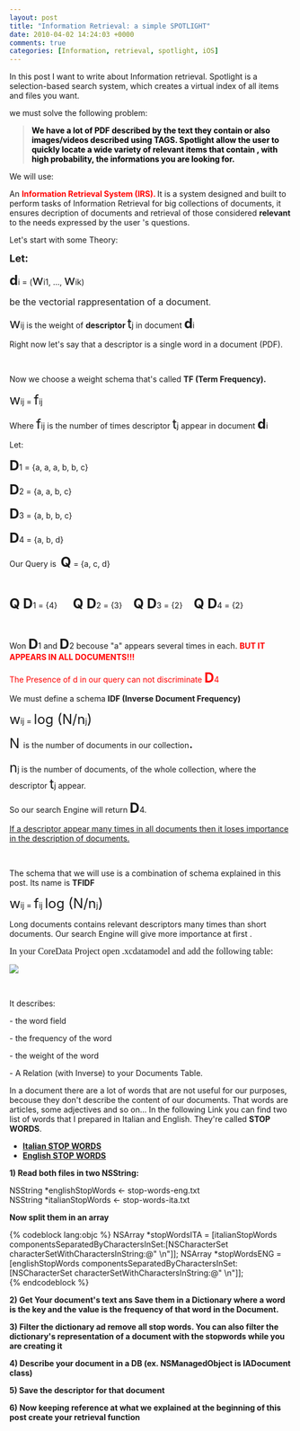 ```yaml
---
layout: post
title: "Information Retrieval: a simple SPOTLIGHT"
date: 2010-04-02 14:24:03 +0000
comments: true
categories: [Information, retrieval, spotlight, iOS]
---
```


<div class='post_body'><p>In this post I want to write about Information retrieval. Spotlight is a selection-based search system, which creates a virtual index of all items and files you want.</p>
<p>we must solve the following problem:</p>
<blockquote>
<p><strong><span style="color: #000000;">We have a lot of PDF described by the text they contain or also images/videos described using TAGS. Spotlight allow the user to quickly locate a wide variety of relevant items that contain , with high probability, the informations you are looking for.</span></strong><strong><span style="color: #000000;">  </span></strong>
</blockquote>
<p>We will use:</p>
<p>An <span style="color: #ff0000;"><strong>Information Retrieval System (IRS).</strong></span><strong> </strong>It is a system <span class="short_text"><span title="Fai clic per visualizzare le traduzioni alternative" class="hps">designed and</span> <span title="Fai clic per visualizzare le traduzioni alternative" class="hps">built</span> <span title="Fai clic per visualizzare le traduzioni alternative" class="hps">to</span> <span title="Fai clic per visualizzare le traduzioni alternative" class="hps">perform tasks of Information Retrieval for big collections of documents, it ensures decription of documents </span></span><span class="short_text"><span title="Fai clic per visualizzare le traduzioni alternative" class="hps">and retrieval</span> <span title="Fai clic per visualizzare le traduzioni alternative" class="hps">of</span> <span title="Fai clic per visualizzare le traduzioni alternative" class="hps">those</span> <span title="Fai clic per visualizzare le traduzioni alternative" class="hps">considered</span> <strong><span title="Fai clic per visualizzare le traduzioni alternative" class="hps">relevant </span></strong></span><span> <span title="Fai clic per visualizzare le traduzioni alternative" class="hps">to</span> <span title="Fai clic per visualizzare le traduzioni alternative" class="hps">the needs</span> <span title="Fai clic per visualizzare le traduzioni alternative" class="hps">expressed</span> <span title="Fai clic per visualizzare le traduzioni alternative" class="hps">by the</span> user 's <span title="Fai clic per visualizzare le traduzioni alternative" class="hps">questions</span><span title="Fai clic per visualizzare le traduzioni alternative" class="hps">.<br /></span></span></p>
<p><!--more--></p>
<p>Let's start with some Theory:</p>
<p><span style="font-size: large;"><strong>Let:</strong></span></p>
<p><span style="font-size: x-large;"><strong>d</strong></span>i = (<span style="font-size: x-large;">w</span>i1, ..., <span style="font-size: x-large;">w</span>ik)</p>
<p><span style="font-size: medium;">be the vectorial rappresentation of a document</span>.</p>
<p><span style="font-size: x-large;">w</span>ij is the weight of <strong>descriptor </strong><span style="font-size: x-large;">t</span>j in document <span style="font-size: x-large;"><strong>d</strong></span>i</p>
<p>Right now let's say that a descriptor is a single word in a document (PDF).</p>
<p>&nbsp;</p>
<p>Now we choose a weight schema that's called <strong>TF (Term Frequency).</strong></p>
<p><span style="font-size: x-large;">w</span>ij = <span style="font-size: x-large;">f</span>ij</p>
<p>Where <span style="font-size: x-large;">f</span>ij is the number of times descriptor <span style="font-size: x-large;">t</span>j appear in document <span style="font-size: x-large;"><strong>d</strong></span>i</p>
<p>Let:</p>
<p><span style="font-size: x-large;"><strong>D</strong></span>1 = {a, a, a, b, b, c}</p>
<p><span style="font-size: x-large;"><strong>D</strong></span>2 = {a, a, b, c}</p>
<p><span style="font-size: x-large;"><strong>D</strong></span>3 = {a, b, b, c}</p>
<p><span style="font-size: x-large;"><strong>D</strong></span>4 = {a, b, d}</p>
<p>Our Query is&nbsp; <span style="font-size: x-large;"><strong>Q</strong></span> = {a, c, d}</p>
<p>&nbsp;</p>
<p><span style="font-size: x-large;"><strong>Q</strong></span><span style="font-size: x-large;"><strong> D</strong></span>1 = {4}&nbsp;&nbsp;&nbsp;&nbsp;&nbsp;&nbsp; <span style="font-size: x-large;"><strong>Q</strong></span><span style="font-size: x-large;"><strong> D</strong></span>2 = {3}&nbsp;&nbsp;&nbsp;&nbsp; <span style="font-size: x-large;"><strong>Q</strong></span><span style="font-size: x-large;"><strong> D</strong></span>3 = {2}&nbsp;&nbsp;&nbsp;&nbsp; <span style="font-size: x-large;"><strong>Q</strong></span><span style="font-size: x-large;"><strong> D</strong></span>4 = {2}<br /><span style="font-size: x-large;"><strong>&nbsp;</strong></span></p>
<p>Won <span style="font-size: x-large;"><strong>D</strong></span>1 and <span style="font-size: x-large;"><strong>D</strong></span>2 becouse "a" <span class="short_text"><span title="Fai clic per visualizzare le traduzioni alternative" class="hps">appears</span> <span title="Fai clic per visualizzare le traduzioni alternative" class="hps">several</span> <span title="Fai clic per visualizzare le traduzioni alternative" class="hps">times in each. <span style="color: #ff0000;"><strong>BUT IT APPEARS IN ALL DOCUMENTS!!!</strong></span></span></span><span class="short_text"><span title="Fai clic per visualizzare le traduzioni alternative" class="hps">&nbsp;</span></span></p>
<p><span style="color: #ff0000;">The Presence of d in our query can not discriminate <span style="font-size: x-large;"><strong>D</strong></span>4 </span></p>
<p><span class="short_text"><span title="Fai clic per visualizzare le traduzioni alternative" class="hps">We must define a schema <strong>IDF (Inverse Document Frequency)</strong></span></span></p>
<p><span style="font-size: x-large;">w</span>ij = <span style="font-size: x-large;">log (N/n</span>j<span style="font-size: x-large;">)</span></p>
<p><span style="font-size: x-large;">N </span><span class="short_text"><span title="Fai clic per visualizzare le traduzioni alternative" class="hps">is the number of documents in our collection</span></span><span style="font-size: x-large;">. </span></p>
<p><span style="font-size: x-large;">n</span>j<span class="short_text"><span title="Fai clic per visualizzare le traduzioni alternative" class="hps"> is the number of documents, of the whole collection, </span></span><span class="short_text"><span title="Fai clic per visualizzare le traduzioni alternative" class="hps">where</span></span><span class="short_text"><span title="Fai clic per visualizzare le traduzioni alternative" class="hps"> the descriptor</span></span><span class="short_text"><span title="Fai clic per visualizzare le traduzioni alternative" class="hps"> </span></span><span style="font-size: x-large;">t</span>j appear.</p>
<p>So our search Engine will return <span style="font-size: x-large;"><strong>D</strong></span>4.</p>
<p><span style="text-decoration: underline;">If a descriptor appear many times in all documents then it loses importance in the description of documents. </span></p>
<p>&nbsp;</p>
<p>The schema that we will use is a combination of schema explained in this post. Its name is <strong>TFIDF</strong></p>
<p><span style="font-size: x-large;">w</span>ij = <span style="font-size: x-large;">f</span>ij <span style="font-size: x-large;">log (N/n</span>j<span style="font-size: x-large;">)</span></p>
<p>Long documents contains relevant descriptors many times than short documents. Our search Engine will give more importance at first	.</p>
<p><span style="font-size: x-large;"><span style="font-size: medium;"><span style="font-family: mceinline;">In your CoreData Project open .xcdatamodel and add the following table:</span></span></span></p>
<img src="{{ root_url }}/images/descriptor.png"/>

<p>&nbsp;</p>
<p>It describes:</p>
<p>- the word field</p>
<p>- the frequency of the word</p>
<p>- the weight of the word</p>
<p>- A Relation (with Inverse) to your Documents Table.</p>

<p>In a document there are a lot of words that are not useful for our purposes, becouse they don't describe the content of our documents. That words are articles, some adjectives and so on... In the following Link you can find two list of words that I prepared in Italian and English. They're called <strong>STOP WORDS</strong>.</p>
<ul>
<li><a href="http://dl.dropbox.com/u/7201536/stop-words-ita.txt" title="STOP WORDS ITA" target="_blank"><strong>Italian STOP WORDS</strong></a></li>
<li><a href="http://dl.dropbox.com/u/7201536/stop-words-eng.txt" title="STOP WORDS ENG" target="_blank"><strong>English STOP WORDS</strong></a></li>
</ul>
<p><strong>1) Read both files in two NSString:</strong></p>
<p>NSString *englishStopWords &lt;- stop-words-eng.txt<br />NSString *italianStopWords &lt;- stop-words-ita.txt</p>
<p><strong>Now split them in an array</strong><br />

{% codeblock lang:objc %}
	NSArray *stopWordsITA = [italianStopWords componentsSeparatedByCharactersInSet:[NSCharacterSet characterSetWithCharactersInString:@" \n"]];
	NSArray *stopWordsENG = [englishStopWords componentsSeparatedByCharactersInSet:[NSCharacterSet characterSetWithCharactersInString:@" \n"]];  
{% endcodeblock %}

<p><strong>2) Get Your document's text ans Save them in a Dictionary where a word is the key and the value is the frequency of that word in the Document.</strong></p>
<p><strong>3) Filter the dictionary ad remove all stop words. You can also filter the dictionary's representation of a document with the stopwords while you are creating it</strong></p>
<p><strong>4) Describe your document in a DB (ex. NSManagedObject is IADocument class)</strong></p>
<p><strong>5) Save the descriptor for that document</strong></p>
<p><strong>6) Now keeping reference at what we explained at the beginning of this post create your retrieval function</strong></p>
